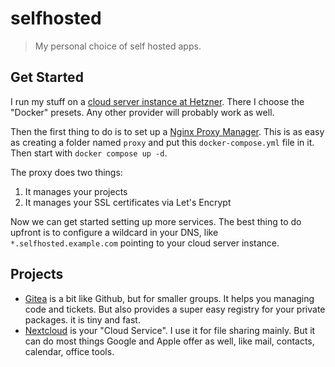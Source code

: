 # selfhosted

> My personal choice of self hosted apps. 

## Get Started

I run my stuff on a [cloud server instance at Hetzner](https://hetzner.cloud/?ref=thK9VpOJK5Sg). There I choose the "Docker" presets. Any other provider will probably work as well.

Then the first thing to do is to set up a [Nginx Proxy Manager](https://github.com/NginxProxyManager/nginx-proxy-manager). This is as easy as creating a folder named `proxy` and put this `docker-compose.yml` file in it. Then start with `docker compose up -d`.

The proxy does two things:

1. It manages your projects
2. It manages your SSL certificates via Let's Encrypt

Now we can get started setting up more services. The best thing to do upfront is to configure a wildcard in your DNS, like `*.selfhosted.example.com` pointing to your cloud server instance.

## Projects

- [Gitea]() is a bit like Github, but for smaller groups. It helps you managing code and tickets. But also provides a super easy registry for your private packages. it is tiny and fast.
- [Nextcloud]() is your "Cloud Service". I use it for file sharing mainly. But it can do most things Google and Apple offer as well, like mail, contacts, calendar, office tools. 
